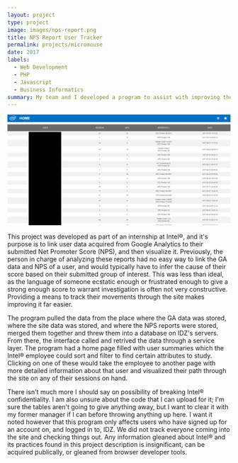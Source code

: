 ```yaml
---
layout: project
type: project
image: images/nps-report.png
title: NPS Report User Tracker
permalink: projects/micromouse
date: 2017
labels:
  - Web Development
  - PHP
  - Javascript
  - Business Informatics
summary: My team and I developed a program to assist with improving the website based on user browsing habits and their submitted NPS scores.
---
```


<div class="ui large rounded images">
  <img class="ui image" src="../images/nps-homepage.png">
</div>

This project was developed as part of an internship at Intel®, and it's purpose is to link user data acquired from Google Analytics to their submitted Net Promoter Score (NPS), and then visualize it. Previously, the person in charge of analyzing these reports had no easy way to link the GA data and NPS of a user, and would typically have to infer the cause of their score based on their submitted group of interest. This was less than ideal, as the language of someone ecstatic enough or frustrated enough to give a strong enough score to warrant investigation is often not very constructive. Providing a means to track their movements through the site makes improving it far easier. 

The program pulled the data from the place where the GA data was stored, where the site data was stored, and where the NPS reports were stored, merged them together and threw them into a database on IDZ's servers. From there, the interface called and retrived the data through a service layer. The program had a home page filled with user summaries which the Intel® employee could sort and filter to find certain attributes to study. Clicking on one of these would take the employee to another page with more detailed information about that user and visualized their path through the site on any of their sessions on hand. 

There isn't much more I should say on possibility of breaking Intel® confidentiality. I am also unsure about the code that I can upload for it; I'm sure the tables aren't going to give anything away, but I want to clear it with my former manager if I can before throwing anything up here. I want it noted however that this program only affects users who have signed up for an account on, and logged in to, IDZ. We did not track everyone coming into the site and checking things out. Any information gleaned about Intel® and its practices found in this project description is insignificant, can be acquired publically, or gleaned from browser developer tools.



